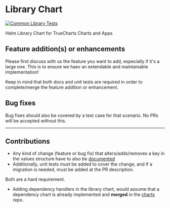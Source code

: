 # Library Chart

[![Common Library Tests](https://github.com/truecharts/library-charts/actions/workflows/common_library_tests.yaml/badge.svg?event=push)](https://github.com/truecharts/library-charts/actions/workflows/common_library_tests.yaml)

Helm Library Chart for TrueCharts Charts and Apps

## Feature addition(s) or enhancements

Please first discuss with us the feature you want to add, especially if it's a large one.
This is to ensure we haev an extendable and maintainable implementation!

Keep in mind that both docs and unit tests are required in order to complete/merge the feature addition or enhancement.

## Bug fixes

Bug fixes should also be covered by a test case for that scenario. No PRs will be accepted without this.

---

## Contributions

- Any kind of change (feature or bug fix) that alters/adds/removes a key in the values structure have to also be [documented](https://github.com/truecharts/website)
- Additionally, unit tests must be added to cover the change, and if a migration is needed, must be added at the PR description.

Both are a hard requirement.

- Adding dependency handlers in the library chart, would assume that a dependency chart is already implemented and **merged** in the [charts](https://github.com/truecharts/charts) repo.
